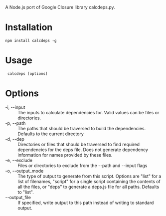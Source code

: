 A Node.js port of Google Closure library calcdeps.py.

Installation
============

    npm install calcdeps -g

Usage
=====
     calcdeps [options]

Options
=======

<dl>
  <dt>-i, --input</dt>
  <dd>The inputs to calculate dependencies for. Valid values can be files or directories.</dd>
  <dt>-p, --path</dt>
  <dd>The paths that should be traversed to build the dependencies. Defaults to the current directory</dd>
  <dt>-d, --dep</dt>
  <dd>Directories or files that should be traversed to find required dependencies for the deps file. Does not generate dependency information for names provided by these files.</dd>
  <dt>-e, --exclude</dt>
  <dd>Files or directories to exclude from the --path and --input flags</dd>
  <dt>-o, --output_mode</dt>
  <dd>The type of output to generate from this script. Options are "list" for a list of filenames, "script" for a single script containing the contents of all the files, or "deps" to generate a deps.js file for all paths. Defaults to "list".</dd>
  <dt>--output_file</dt>
  <dd>If specified, write output to this path instead of writing to standard output.</dd>
</dl>
